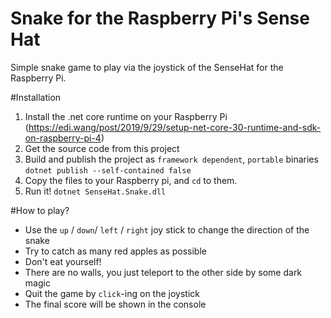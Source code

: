 # Snake for the Raspberry Pi's Sense Hat
Simple snake game to play via the joystick of the SenseHat for the Raspberry Pi.

#Installation
1. Install the .net core runtime on your Raspberry Pi (https://edi.wang/post/2019/9/29/setup-net-core-30-runtime-and-sdk-on-raspberry-pi-4)
2. Get the source code from this project
3. Build and publish the project as `framework dependent`, `portable` binaries `dotnet publish --self-contained false`
4. Copy the files to your Raspberry pi, and `cd` to them.
5. Run it! `dotnet SenseHat.Snake.dll` 


#How to play?
- Use the `up` / `down`/ `left` / `right` joy stick to change the direction of the snake
- Try to catch as many red apples as possible
- Don't eat yourself!
- There are no walls, you just teleport to the other side by some dark magic
- Quit the game by `click`-ing on the joystick
- The final score will be shown in the console